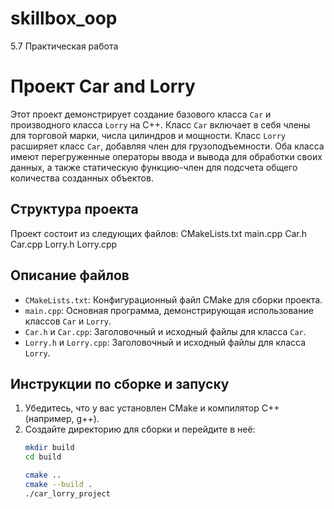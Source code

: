 # skillbox_oop
5.7 Практическая работа

# Проект Car and Lorry
Этот проект демонстрирует создание базового класса `Car` и производного класса `Lorry` на C++. Класс `Car` включает в себя члены для торговой марки, числа цилиндров и мощности. Класс `Lorry` расширяет класс `Car`, добавляя член для грузоподъемности. Оба класса имеют перегруженные операторы ввода и вывода для обработки своих данных, а также статическую функцию-член для подсчета общего количества созданных объектов.
## Структура проекта
Проект состоит из следующих файлов:
CMakeLists.txt
main.cpp
Car.h
Car.cpp
Lorry.h
Lorry.cpp


## Описание файлов

- `CMakeLists.txt`: Конфигурационный файл CMake для сборки проекта.
- `main.cpp`: Основная программа, демонстрирующая использование классов `Car` и `Lorry`.
- `Car.h` и `Car.cpp`: Заголовочный и исходный файлы для класса `Car`.
- `Lorry.h` и `Lorry.cpp`: Заголовочный и исходный файлы для класса `Lorry`.

## Инструкции по сборке и запуску

1. Убедитесь, что у вас установлен CMake и компилятор C++ (например, g++).
2. Создайте директорию для сборки и перейдите в неё:
   ```sh
   mkdir build
   cd build

   cmake ..
   cmake --build .
   ./car_lorry_project

